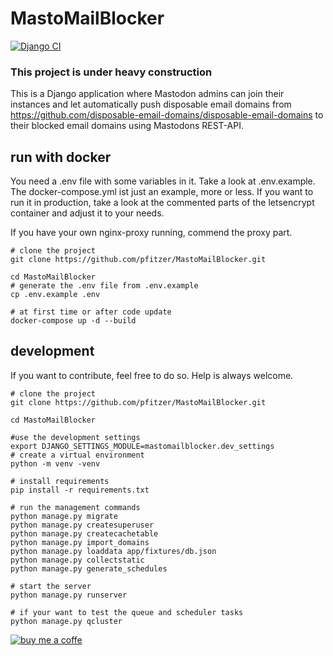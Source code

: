 # MastoMailBlocker

[![Django CI](https://github.com/pfitzer/MastoMailBlocker/actions/workflows/django.yml/badge.svg)](https://github.com/pfitzer/MastoMailBlocker/actions/workflows/django.yml)

### This project is under heavy construction

This is a Django application where Mastodon admins can join their instances and let automatically
push disposable email domains from https://github.com/disposable-email-domains/disposable-email-domains to their blocked
email domains using Mastodons REST-API.

run with docker
---------------

You need a .env file with some variables in it. Take a look at .env.example. The docker-compose.yml ist just an example, more or less.
If you want to run it in production, take a look at the commented parts of the letsencrypt container and adjust it to your needs.

If you have your own nginx-proxy running, commend the proxy part.

```
# clone the project
git clone https://github.com/pfitzer/MastoMailBlocker.git

cd MastoMailBlocker
# generate the .env file from .env.example
cp .env.example .env

# at first time or after code update
docker-compose up -d --build
```

development
-----------

If you want to contribute, feel free to do so. Help is always welcome.

```
# clone the project
git clone https://github.com/pfitzer/MastoMailBlocker.git

cd MastoMailBlocker

#use the development settings
export DJANGO_SETTINGS_MODULE=mastomailblocker.dev_settings
# create a virtual environment
python -m venv -venv

# install requirements
pip install -r requirements.txt

# run the management commands
python manage.py migrate
python manage.py createsuperuser
python manage.py createcachetable
python manage.py import_domains
python manage.py loaddata app/fixtures/db.json
python manage.py collectstatic
python manage.py generate_schedules

# start the server
python manage.py runserver

# if your want to test the queue and scheduler tasks
python manage.py qcluster
```

[![buy me a coffe](https://cdn.buymeacoffee.com/buttons/lato-orange.png)](https://www.buymeacoffee.com/pfitzer)

